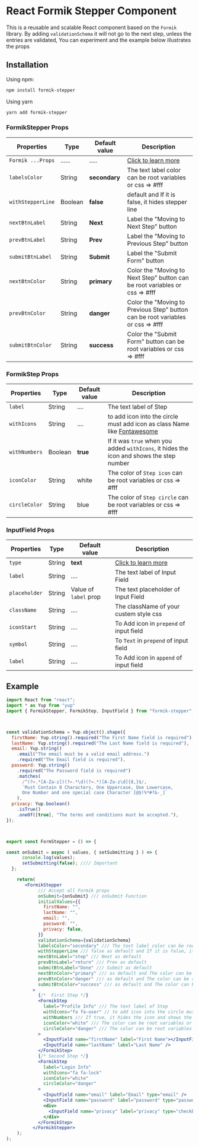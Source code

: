 # React Formik Stepper Component

This is a reusable and scalable React component based on the `Formik` library. By adding `validationSchema` it will not go to the next step, unless the entries are validated, You can experiment and the example below illustrates the props

## Installation

Using npm:

```bash
npm install formik-stepper
```

Using yarn

```bash
yarn add formik-stepper
```

### FormikStepper Props

| Properties        | Type    | Default value | Description                                                                     |
| ----------------- | ------- | ------------- | ------------------------------------------------------------------------------- |
| `Formik ...Props` | ......  | .....         | [Click to learn more](https://formik.org/docs/api/formik)                       |
| `labelsColor`     | String  | **secondary** | The text label color can be root variables or css => #fff                       |
| `withStepperLine` | Boolean | **false**     | default and If it is false, it hides stepper line                               |
| `nextBtnLabel`    | String  | **Next**      | Label the "Moving to Next Step" button                                          |
| `prevBtnLabel`    | String  | **Prev**      | Label the "Moving to Previous Step" button                                      |
| `submitBtnLabel`  | String  | **Submit**    | Label the "Submit Form" button                                                  |
| `nextBtnColor`    | String  | **primary**   | Color the "Moving to Next Step" button can be root variables or css => #fff     |
| `prevBtnColor`    | String  | **danger**    | Color the "Moving to Previous Step" button can be root variables or css => #fff |
| `submitBtnColor`  | String  | **success**   | Color the "Submit Form" button can be root variables or css => #fff             |

### FormikStep Props

| Properties    | Type    | Default value | Description                                                                                                         |
| ------------- | ------- | ------------- | ------------------------------------------------------------------------------------------------------------------- |
| `label`       | String  | ....          | The text label of Step                                                                                              |
| `withIcons`   | String  | ....          | to add icon into the circle must add icon as class Name like [Fontawesome](https://fontawesome.com/icons?d=gallery) |
| `withNumbers` | Boolean | **true**      | If it was `true` when you added `withIcons`, it hides the icon and shows the step number                            |
| `iconColor`   | String  | white         | The color of `Step icon` can be root variables or css => #fff                                                       |
| `circleColor` | String  | blue          | The color of `Step circle` can be root variables or css => #fff                                                     |

### InputField Props

| Properties    | Type   | Default value         | Description                                                              |
| ------------- | ------ | --------------------- | ------------------------------------------------------------------------ |
| `type`        | String | **text**              | [Click to learn more](https://www.w3schools.com/tags/att_input_type.asp) |
| `label`       | String | ....                  | The text label of Input Field                                            |
| `placeholder` | String | Value of `label` prop | The text placeholder of Input Field                                      |
| `className`   | String | ....                  | The className of your custem style css                                   |
| `iconStart`   | String | ....                  | To Add icon in `prepend` of input field                                  |
| `symbol`      | String | ....                  | To `Text` in `prepend` of input field                                    |
| `label`       | String | ....                  | To Add icon in `append` of input field                                   |

## Example

```jsx
import React from "react";
import * as Yup from "yup"
import { FormikStepper, FormikStep, InputField } from "formik-stepper";



const validationSchema = Yup.object().shape({
  firstName: Yup.string().required("The First Name field is required"),
  lastName: Yup.string().required("The Last Name field is required"),
  email: Yup.string()
    .email("The email must be a valid email address.")
    .required("The Email field is required"),
  password: Yup.string()
    .required("The Password field is required")
    .matches(
      /^(?=.*[A-Za-z])(?=.*\d)(?=.*)[A-Za-z\d]{8,}$/,
      `Must Contain 8 Characters, One Uppercase, One Lowercase,
      One Number and one special case Character [@$!%*#?&-_]`
    ),
  privacy: Yup.boolean()
    .isTrue()
    .oneOf([true], "The terms and conditions must be accepted."),
});



export const FormStepper = () => {

const onSubmit = async ( values, { setSubmitting } ) => {
      console.log(values);
      setSubmitting(false); //// Important
  };

    return(
       <FormikStepper
            /// Accept all Formik props
            onSubmit={onSubmit} /// onSubmit Function
            initialValues={{
              firstName: "",
              lastName: "",
              email: "",
              password: "",
              privacy: false,
            }}
            validationSchema={validationSchema}
            labelsColor="secondary" /// The text label color can be root variables or css => #fff
            withStepperLine /// false as default and If it is false, it hides stepper line
            nextBtnLabel="step" /// Next as default
            prevBtnLabel="return" /// Prev as default
            submitBtnLabel="Done" /// Submit as default
            nextBtnColor="primary" /// as default and The color can be root variables or css => #fff
            prevBtnColor="danger" /// as default and The color can be root variables or css => #fff
            submitBtnColor="success" /// as default and The color can be root variables or css => #fff
          >
            {/*  First Step */}
            <FormikStep
              label="Profile Info" /// The text label of Step
              withIcons="fa fa-user" // to add icon into the circle must add icon as class Name like Fontawesome
              withNumbers /// If true, it hides the icon and shows the step number
              iconColor="white" /// The color can be root variables or css => #fff
              circleColor="danger" /// The color can be root variables or css => #fff
            >
              <InputField name="firstName" label="First Name"></InputField>
              <InputField name="lastName" label="Last Name" />
            </FormikStep>
            {/* Second Step */}
            <FormikStep
              label="Login Info"
              withIcons="fa fa-lock"
              iconColor="white"
              circleColor="danger"
            >
              <InputField name="email" label="Email" type="email" />
              <InputField name="password" label="password" type="password" />
              <div>
                <InputField name="privacy" label="privacy" type="checkbox" />
              </div>
            </FormikStep>
          </FormikStepper>
    );
);
```
